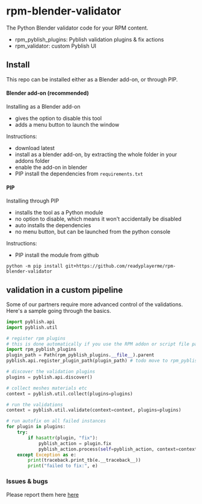 # rpm-blender-validator
The Python Blender validator code for your RPM content.

- rpm_pyblish_plugins: Pyblish validation plugins & fix actions
- rpm_validator: custom Pyblish UI

## Install
This repo can be installed either as a Blender add-on, or through PIP. 

#### Blender add-on (recommended)
Installing as a Blender add-on
- gives the option to disable this tool
- adds a menu button to launch the window

Instructions:
- download latest
- install as a blender add-on, by extracting the whole folder in your addons folder
- enable the add-on in blender
- PIP install the dependencies from `requirements.txt`

#### PIP
Installing through PIP
- installs the tool as a Python module
- no option to disable, which means it won't accidentally be disabled
- auto installs the dependencies
- no menu button, but can be launched from the python console

Instructions:
- PIP install the module from github
```
python -m pip install git+https://github.com/readyplayerme/rpm-blender-validator
```

## validation in a custom pipeline
Some of our partners require more advanced control of the validations.
Here's a sample going through the basics.

```python
import pyblish.api
import pyblish.util

# register rpm plugins
# this is done automatically if you use the RPM addon or script file path
import rpm_pyblish_plugins
plugin_path = Path(rpm_pyblish_plugins.__file__).parent
pyblish.api.register_plugin_path(plugin_path) # todo move to rpm_pyblish_plugins

# discover the validation plugins
plugins = pyblish.api.discover()

# collect meshes materials etc
context = pyblish.util.collect(plugins=plugins)

# run the validations
context = pyblish.util.validate(context=context, plugins=plugins)

# run autofix on all failed instances
for plugin in plugins:
    try:
        if hasattr(plugin, "fix"):
            pyblish_action = plugin.fix
            pyblish_action.process(self=pyblish_action, context=context, plugin=plugin)
    except Exception as e:
        print(traceback.print_tb(e.__traceback__))
        print("failed to fix:", e)
```

### Issues & bugs
Please report them here [here](https://github.com/readyplayerme/rpm-blender-validator/issues)

